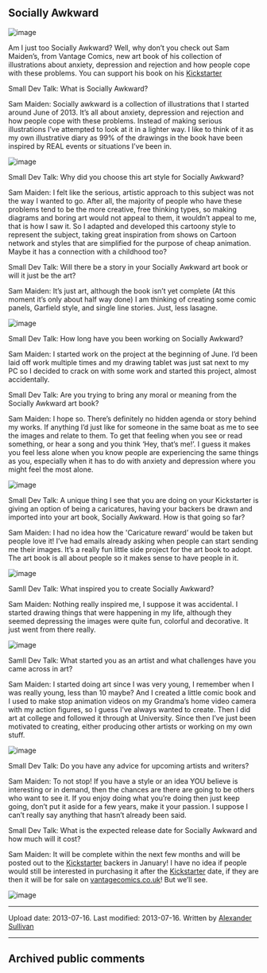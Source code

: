 ## Socially Awkward

![image](src\articleArchive\authorAlexanderSullivan\2013-08-13_SociallyAwkward\image1.png)

Am I just too Socially Awkward? Well, why don’t you check out Sam Maiden’s, from Vantage Comics, new art book of his collection of illustrations about anxiety, depression and rejection and how people cope with these problems. You can support his book on his [Kickstarter](https://www.kickstarter.com/projects/vantagecomics/socially-awkward)


Small Dev Talk: What is Socially Awkward?

Sam Maiden: Socially awkward is a collection of illustrations that I started around June of 2013. It’s all about anxiety, depression and rejection and how people cope with these problems. Instead of making serious illustrations I’ve attempted to look at it in a lighter way. I like to think of it as my own illustrative diary as 99% of the drawings in the book have been inspired by REAL events or situations I’ve been in.

![image](src\articleArchive\authorAlexanderSullivan\2013-08-13_SociallyAwkward\image2.png)

Small Dev Talk: Why did you choose this art style for Socially Awkward? 

Sam Maiden: I felt like the serious, artistic approach to this subject was not the way I wanted to go. After all, the majority of people who have these problems tend to be the more creative, free thinking types, so making diagrams and boring art would not appeal to them, it wouldn’t appeal to me, that is how I saw it. So I adapted and developed this cartoony style to represent the subject, taking great inspiration from shows on Cartoon network and styles that are simplified for the purpose of cheap animation. Maybe it has a connection with a childhood too?

Small Dev Talk: Will there be a story in your Socially Awkward art book or will it just be the art?

Sam Maiden: It’s just art, although the book isn’t yet complete (At this moment it’s only about half way done) I am thinking of creating some comic panels, Garfield style, and single line stories. Just, less lasagne.

![image](src\articleArchive\authorAlexanderSullivan\2013-08-13_SociallyAwkward\image3.png)

Small Dev Talk: How long have you been working on Socially Awkward? 

Sam Maiden: I started work on the project at the beginning of June. I’d been laid off work multiple times and my drawing tablet was just sat next to my PC so I decided to crack on with some work and started this project, almost accidentally.

Small Dev Talk: Are you trying to bring any moral or meaning from the Socially Awkward art book?

Sam Maiden: I hope so. There’s definitely no hidden agenda or story behind my works. If anything I’d just like for someone in the same boat as me to see the images and relate to them. To get that feeling when you see or read something, or hear a song and you think ‘Hey, that’s me!’. I guess it makes you feel less alone when you know people are experiencing the same things as you, especially when it has to do with anxiety and depression where you might feel the most alone.

![image](src\articleArchive\authorAlexanderSullivan\2013-08-13_SociallyAwkward\image4.png)

Small Dev Talk: A unique thing I see that you are doing on your Kickstarter is giving an option of being a caricatures, having your backers be drawn and imported into your art book, Socially Awkward. How is that going so far? 

Sam Maiden: I had no idea how the 'Caricature reward’ would be taken but people love it! I’ve had emails already asking when people can start sending me their images. It’s a really fun little side project for the art book to adopt. The art book is all about people so it makes sense to have people in it.

![image](src\articleArchive\authorAlexanderSullivan\2013-08-13_SociallyAwkward\image5.png)

Samll Dev Talk: What inspired you to create Socially Awkward?

Sam Maiden: Nothing really inspired me, I suppose it was accidental. I started drawing things that were happening in my life, although they seemed depressing the images were quite fun, colorful and decorative. It just went from there really.

![image](src\articleArchive\authorAlexanderSullivan\2013-08-13_SociallyAwkward\image6.jpg)

Samll Dev Talk: What started you as an artist and what challenges have you came across in art? 

Sam Maiden: I started doing art since I was very young, I remember when I was really young, less than 10 maybe? And I created a little comic book and I used to make stop animation videos on my Grandma’s home video camera with my action figures, so I guess I’ve always wanted to create. Then I did art at college and followed it through at University. Since then I’ve just been motivated to creating, either producing other artists or working on my own stuff.

![image](src\articleArchive\authorAlexanderSullivan\2013-08-13_SociallyAwkward\image7.png)

Small Dev Talk: Do you have any advice for upcoming artists and writers?

Sam Maiden: To not stop! If you have a style or an idea YOU believe is interesting or in demand, then the chances are there are going to be others who want to see it. If you enjoy doing what you’re doing then just keep going, don’t put it aside for a few years, make it your passion. I suppose I can’t really say anything that hasn’t already been said.

Small Dev Talk: What is the expected release date for Socially Awkward and how much will it cost? 

Sam Maiden: It will be complete within the next few months and will be posted out to the [Kickstarter](https://www.kickstarter.com/projects/vantagecomics/socially-awkward) backers in January! I have no idea if people would still be interested in purchasing it after the [Kickstarter](https://www.kickstarter.com/projects/vantagecomics/socially-awkward) date, if they are then it will be for sale on [vantagecomics.co.uk](http://vantagecomics.co.uk/)! But we’ll see.

![image](src\articleArchive\authorAlexanderSullivan\2013-08-13_SociallyAwkward\image8.png)

----
Upload date: 2013-07-16. Last modified: 2013-07-16. Written by [Alexander Sullivan](https://twitter.com/AlexJSully)

-----
## Archived public comments